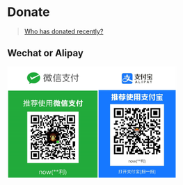 # Donate

> [Who has donated recently?](HISTORY.md)


## Wechat or Alipay

<img src="images/wechat-alipay.png" style="zoom:38%;" />



